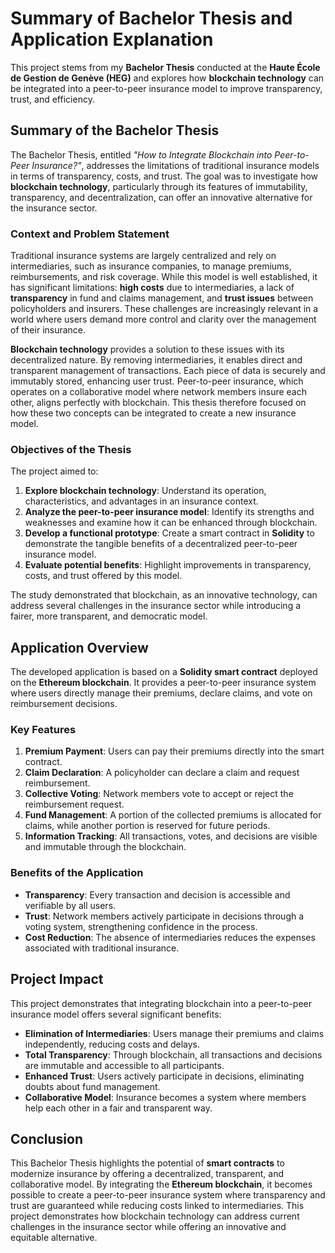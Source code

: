 # Summary of Bachelor Thesis and Application Explanation

This project stems from my **Bachelor Thesis** conducted at the **Haute École de Gestion de Genève (HEG)** and explores how **blockchain technology** can be integrated into a peer-to-peer insurance model to improve transparency, trust, and efficiency.

## Summary of the Bachelor Thesis

The Bachelor Thesis, entitled *"How to Integrate Blockchain into Peer-to-Peer Insurance?"*, addresses the limitations of traditional insurance models in terms of transparency, costs, and trust. The goal was to investigate how **blockchain technology**, particularly through its features of immutability, transparency, and decentralization, can offer an innovative alternative for the insurance sector.

### Context and Problem Statement

Traditional insurance systems are largely centralized and rely on intermediaries, such as insurance companies, to manage premiums, reimbursements, and risk coverage. While this model is well established, it has significant limitations: **high costs** due to intermediaries, a lack of **transparency** in fund and claims management, and **trust issues** between policyholders and insurers. These challenges are increasingly relevant in a world where users demand more control and clarity over the management of their insurance.

**Blockchain technology** provides a solution to these issues with its decentralized nature. By removing intermediaries, it enables direct and transparent management of transactions. Each piece of data is securely and immutably stored, enhancing user trust. Peer-to-peer insurance, which operates on a collaborative model where network members insure each other, aligns perfectly with blockchain. This thesis therefore focused on how these two concepts can be integrated to create a new insurance model.

### Objectives of the Thesis

The project aimed to:

1. **Explore blockchain technology**: Understand its operation, characteristics, and advantages in an insurance context.
2. **Analyze the peer-to-peer insurance model**: Identify its strengths and weaknesses and examine how it can be enhanced through blockchain.
3. **Develop a functional prototype**: Create a smart contract in **Solidity** to demonstrate the tangible benefits of a decentralized peer-to-peer insurance model.
4. **Evaluate potential benefits**: Highlight improvements in transparency, costs, and trust offered by this model.

The study demonstrated that blockchain, as an innovative technology, can address several challenges in the insurance sector while introducing a fairer, more transparent, and democratic model.

## Application Overview

The developed application is based on a **Solidity smart contract** deployed on the **Ethereum blockchain**. It provides a peer-to-peer insurance system where users directly manage their premiums, declare claims, and vote on reimbursement decisions.

### Key Features
1. **Premium Payment**: Users can pay their premiums directly into the smart contract.
2. **Claim Declaration**: A policyholder can declare a claim and request reimbursement.
3. **Collective Voting**: Network members vote to accept or reject the reimbursement request.
4. **Fund Management**: A portion of the collected premiums is allocated for claims, while another portion is reserved for future periods.
5. **Information Tracking**: All transactions, votes, and decisions are visible and immutable through the blockchain.

### Benefits of the Application
- **Transparency**: Every transaction and decision is accessible and verifiable by all users.
- **Trust**: Network members actively participate in decisions through a voting system, strengthening confidence in the process.
- **Cost Reduction**: The absence of intermediaries reduces the expenses associated with traditional insurance.

## Project Impact

This project demonstrates that integrating blockchain into a peer-to-peer insurance model offers several significant benefits:
- **Elimination of Intermediaries**: Users manage their premiums and claims independently, reducing costs and delays.
- **Total Transparency**: Through blockchain, all transactions and decisions are immutable and accessible to all participants.
- **Enhanced Trust**: Users actively participate in decisions, eliminating doubts about fund management.
- **Collaborative Model**: Insurance becomes a system where members help each other in a fair and transparent way.

## Conclusion

This Bachelor Thesis highlights the potential of **smart contracts** to modernize insurance by offering a decentralized, transparent, and collaborative model. By integrating the **Ethereum blockchain**, it becomes possible to create a peer-to-peer insurance system where transparency and trust are guaranteed while reducing costs linked to intermediaries. This project demonstrates how blockchain technology can address current challenges in the insurance sector while offering an innovative and equitable alternative.

